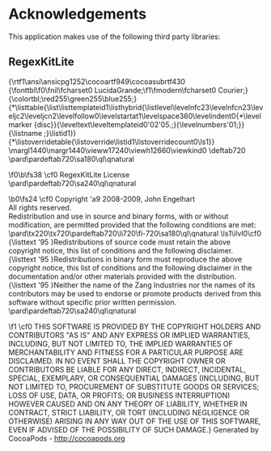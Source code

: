 # Acknowledgements
This application makes use of the following third party libraries:

## RegexKitLite

{\rtf1\ansi\ansicpg1252\cocoartf949\cocoasubrtf430
{\fonttbl\f0\fnil\fcharset0 LucidaGrande;\f1\fmodern\fcharset0 Courier;}
{\colortbl;\red255\green255\blue255;}
{\*\listtable{\list\listtemplateid1\listhybrid{\listlevel\levelnfc23\levelnfcn23\leveljc2\leveljcn2\levelfollow0\levelstartat1\levelspace360\levelindent0{\*\levelmarker \{disc\}}{\leveltext\leveltemplateid0\'02\'05.;}{\levelnumbers\'01;}}{\listname ;}\listid1}}
{\*\listoverridetable{\listoverride\listid1\listoverridecount0\ls1}}
\margl1440\margr1440\vieww17240\viewh12660\viewkind0
\deftab720
\pard\pardeftab720\sa180\ql\qnatural

\f0\b\fs38 \cf0 RegexKitLite License\
\pard\pardeftab720\sa240\ql\qnatural

\b0\fs24 \cf0 Copyright \'a9 2008-2009, John Engelhart\
All rights reserved.\
Redistribution and use in source and binary forms, with or without modification, are permitted provided that the following conditions are met:\
\pard\tx220\tx720\pardeftab720\li720\fi-720\sa180\ql\qnatural
\ls1\ilvl0\cf0 {\listtext	\'95	}Redistributions of source code must retain the above copyright notice, this list of conditions and the following disclaimer.\
{\listtext	\'95	}Redistributions in binary form must reproduce the above copyright notice, this list of conditions and the following disclaimer in the documentation and/or other materials provided with the distribution.\
{\listtext	\'95	}Neither the name of the Zang Industries nor the names of its contributors may be used to endorse or promote products derived from this software without specific prior written permission.\
\pard\pardeftab720\sa240\ql\qnatural

\f1 \cf0 THIS SOFTWARE IS PROVIDED BY THE COPYRIGHT HOLDERS AND CONTRIBUTORS "AS IS" AND ANY EXPRESS OR IMPLIED WARRANTIES, INCLUDING, BUT NOT LIMITED TO, THE IMPLIED WARRANTIES OF MERCHANTABILITY AND FITNESS FOR A PARTICULAR PURPOSE ARE DISCLAIMED. IN NO EVENT SHALL THE COPYRIGHT OWNER OR CONTRIBUTORS BE LIABLE FOR ANY DIRECT, INDIRECT, INCIDENTAL, SPECIAL, EXEMPLARY, OR CONSEQUENTIAL DAMAGES (INCLUDING, BUT NOT LIMITED TO, PROCUREMENT OF SUBSTITUTE GOODS OR SERVICES; LOSS OF USE, DATA, OR PROFITS; OR BUSINESS INTERRUPTION) HOWEVER CAUSED AND ON ANY THEORY OF LIABILITY, WHETHER IN CONTRACT, STRICT LIABILITY, OR TORT (INCLUDING NEGLIGENCE OR OTHERWISE) ARISING IN ANY WAY OUT OF THE USE OF THIS SOFTWARE, EVEN IF ADVISED OF THE POSSIBILITY OF SUCH DAMAGE.}
Generated by CocoaPods - http://cocoapods.org
